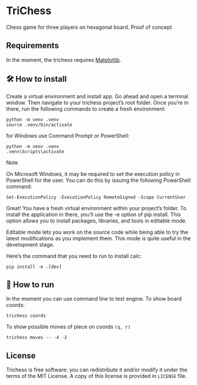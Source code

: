 # TriChess

Chess game for three players on hexagonal board. Proof of concept

##  Requirements

In the moment, the trichess requires [Matplotlib](https://matplotlib.org/).

## :hammer_and_wrench: How to install

Create a virtual environment and install app. Go ahead and open a terminal window. Then navigate to your
trichess project’s root folder. Once you’re in there, run the following commands to create a fresh environment:

    python -m venv .venv
    source .venv/bin/activate

for Windows use Command Prompt or PowerShell:

    python -m venv .venv
    .venv\Scripts\activate

> [!NOTE]
> On Microsoft Windows, it may be required to set the execution policy in PowerShell for the user.
> You can do this by issuing the following PowerShell command:
> ```
> Set-ExecutionPolicy -ExecutionPolicy RemoteSigned -Scope CurrentUser
> ```

Great! You have a fresh virtual environment within your project’s folder. To install the application in there,
you’ll use the -e option of pip install. This option allows you to install packages, libraries, and tools in editable mode.

Editable mode lets you work on the source code while being able to try the latest modifications as you implement them.
This mode is quite useful in the development stage.

Here’s the command that you need to run to install calc:

    pip install -e .[dev]

## :rocket: How to run

In the moment you can use command line to test engine. To show board coords:

    trichess coords

To show possible moves of piece on coords `(q, r)`

    trichess moves -- -4 -2

## License

Trichess is free software: you can redistribute it and/or modify it under the terms of the MIT License. A copy of this license is provided in ``LICENSE`` file.
